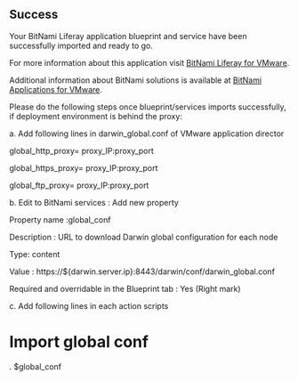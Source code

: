 [BitNami Applications for VMware]: http://bitnami.org/vmware "BitNami Applications for VMware"
[BitNami Liferay for VMware]: http://bitnami.org/vmware/liferay "BitNami Liferay for VMware"


## Success
Your BitNami Liferay application blueprint and service have been successfully imported and ready to go.

For more information about this application visit [BitNami Liferay for VMware].

Additional information about BitNami solutions is available at [BitNami Applications for VMware].

Please do the following steps once blueprint/services imports successfully, if deployment environment is behind the proxy:

a. Add following lines in darwin_global.conf of VMware application director

global_http_proxy= proxy_IP:proxy_port

global_https_proxy= proxy_IP:proxy_port

global_ftp_proxy= proxy_IP:proxy_port

b. Edit to BitNami services : Add new property

Property name :global_conf

Description : URL to download Darwin global configuration for each node

Type: content

Value : https://${darwin.server.ip}:8443/darwin/conf/darwin_global.conf

Required and overridable in the Blueprint tab : Yes (Right mark)

c. Add following lines in each action scripts

 # Import global conf

 . $global_conf
